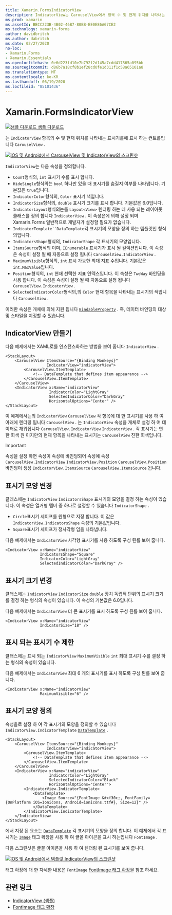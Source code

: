 ```yaml
---
title: Xamarin.FormsIndicatorView
description: IndicatorView는 CarouselView에서 항목 수 및 현재 위치를 나타내는 표시기를 표시 하는 컨트롤입니다.
ms.prod: xamarin
ms.assetId: BBCC223B-4B02-46B7-80BB-EE0E86A67CE2
ms.technology: xamarin-forms
author: davidbritch
ms.author: dabritch
ms.date: 02/27/2020
no-loc:
- Xamarin.Forms
- Xamarin.Essentials
ms.openlocfilehash: 0e6d223fd10e7b792f2d145a7cdd417865a095bb
ms.sourcegitcommit: d86b7a18cf8b1ef28cd0fe1d311f1c58a65101a8
ms.translationtype: MT
ms.contentlocale: ko-KR
ms.lasthandoff: 06/19/2020
ms.locfileid: "85101436"
---
```

# <a name="xamarinforms-indicatorview"></a>Xamarin.FormsIndicatorView

[![샘플 다운로드](~/media/shared/download.png) 샘플 다운로드](https://docs.microsoft.com/samples/xamarin/xamarin-forms-samples/userinterface-indicatorviewdemos/)

는 `IndicatorView` 항목의 수 및 현재 위치를 나타내는 표시기를에 표시 하는 컨트롤입니다 `CarouselView` .

[![IOS 및 Android에서 CarouselView 및 IndicatorView의 스크린샷](indicatorview-images/circles.png "IndicatorView 원")](indicatorview-images/circles-large.png#lightbox "IndicatorView 원")

`IndicatorView`는 다음 속성을 정의합니다.

- `Count`형식의, `int` 표시기 수를 표시 합니다.
- `HideSingle`형식의는 `bool` 하나만 있을 때 표시기를 숨길지 여부를 나타냅니다. 기본값은 `true`입니다.
- `IndicatorColor`형식의, `Color` 표시기 색입니다.
- `IndicatorSize`형식의, `double` 표시기 크기를 표시 합니다. 기본값은 6.0입니다.
- `IndicatorLayout`형식의는를 `Layout<View>` 렌더링 하는 데 사용 되는 레이아웃 클래스를 정의 합니다 `IndicatorView` . 이 속성은에 의해 설정 되며 Xamarin.Forms 일반적으로 개발자가 설정할 필요가 없습니다.
- `IndicatorTemplate``DataTemplate`각 표시기의 모양을 정의 하는 템플릿인 형식의입니다.
- `IndicatorsShape`형식의, `IndicatorShape` 각 표시기의 모양입니다.
- `ItemsSource`형식의 이며, `IEnumerable` 표시기가 표시 될 컬렉션입니다. 이 속성은 속성이 설정 될 때 자동으로 설정 됩니다 `CarouselView.IndicatorView` .
- `MaximumVisible`형식의, `int` 표시 가능한 최대 지표 수입니다. 기본값은 `int.MaxValue`입니다.
- `Position`형식의, `int` 현재 선택한 지표 인덱스입니다. 이 속성은 `TwoWay` 바인딩을 사용 합니다. 이 속성은 속성이 설정 될 때 자동으로 설정 됩니다 `CarouselView.IndicatorView` .
- `SelectedIndicatorColor`형식의,의 `Color` 현재 항목을 나타내는 표시기의 색입니다 `CarouselView` .

이러한 속성은 개체에 의해 지원 됩니다 [`BindableProperty`](xref:Xamarin.Forms.BindableProperty) . 즉, 데이터 바인딩의 대상 및 스타일을 지정할 수 있습니다.

## <a name="create-an-indicatorview"></a>IndicatorView 만들기

다음 예제에서는 XAML로를 인스턴스화하는 방법을 보여 줍니다 `IndicatorView` .

```xaml
<StackLayout>
    <CarouselView ItemsSource="{Binding Monkeys}"
                  IndicatorView="indicatorView">
        <CarouselView.ItemTemplate>
            <!-- DataTemplate that defines item appearance -->
        </CarouselView.ItemTemplate>
    </CarouselView>
    <IndicatorView x:Name="indicatorView"
                   IndicatorColor="LightGray"
                   SelectedIndicatorColor="DarkGray"
                   HorizontalOptions="Center" />
</StackLayout>
```

이 예제에서는의 `IndicatorView` `CarouselView` 각 항목에 대 한 표시기를 사용 하 여 아래에 렌더링 됩니다 `CarouselView` . 는 `IndicatorView` 속성을 개체로 설정 하 여 데이터로 채워집니다 `CarouselView.IndicatorView` `IndicatorView` . 각 표시기는 연한 회색 원 이지만의 현재 항목을 나타내는 표시기는 `CarouselView` 진한 회색입니다.

> [!IMPORTANT]
> 속성을 설정 하면 속성이 속성에 바인딩되어 속성에 속성 `CarouselView.IndicatorView` `IndicatorView.Position` `CarouselView.Position` 바인딩이 생성 `IndicatorView.ItemsSource` `CarouselView.ItemsSource` 됩니다.

## <a name="change-indicator-shape"></a>표시기 모양 변경

클래스에는 `IndicatorView` `IndicatorsShape` 표시기의 모양을 결정 하는 속성이 있습니다. 이 속성은 열거형 멤버 중 하나로 설정할 수 있습니다 `IndicatorShape` .

- `Circle`표시기 셰이프를 원형으로 지정 합니다. 이 값은 `IndicatorView.IndicatorsShape` 속성의 기본값입니다.
- `Square`표시기 셰이프가 정사각형 임을 나타냅니다.

다음 예제에서는 `IndicatorView` 사각형 표시기를 사용 하도록 구성 된를 보여 줍니다.

```xaml
<IndicatorView x:Name="indicatorView"
               IndicatorsShape="Square"
               IndicatorColor="LightGray"
               SelectedIndicatorColor="DarkGray" />
```

## <a name="change-indicator-size"></a>표시기 크기 변경

클래스에는 `IndicatorView` `IndicatorSize` `double` 장치 독립적 단위의 표시기 크기를 결정 하는 형식의 속성이 있습니다. 이 속성의 기본값은 6.0입니다.

다음 예제에서는 `IndicatorView` 더 큰 표시기를 표시 하도록 구성 된를 보여 줍니다.

```xaml
<IndicatorView x:Name="indicatorView"
               IndicatorSize="18" />
```

## <a name="limit-the-number-of-indicators-displayed"></a>표시 되는 표시기 수 제한

클래스에는 표시 되는 `IndicatorView` `MaximumVisible` `int` 최대 표시기 수를 결정 하는 형식의 속성이 있습니다.

다음 예제에서는 `IndicatorView` 최대 6 개의 표시기를 표시 하도록 구성 된를 보여 줍니다.

```xaml
<IndicatorView x:Name="indicatorView"
               MaximumVisible="6" />
```

## <a name="define-indicator-appearance"></a>표시기 모양 정의

속성을로 설정 하 여 각 표시기의 모양을 정의할 수 있습니다 `IndicatorView.IndicatorTemplate` [`DataTemplate`](xref:Xamarin.Forms.DataTemplate) .

```xaml
<StackLayout>
    <CarouselView ItemsSource="{Binding Monkeys}"
                  IndicatorView="indicatorView">
        <CarouselView.ItemTemplate>
            <!-- DataTemplate that defines item appearance -->
        </CarouselView.ItemTemplate>
    </CarouselView>
    <IndicatorView x:Name="indicatorView"
                   IndicatorColor="LightGray"
                   SelectedIndicatorColor="Black"
                   HorizontalOptions="Center">
        <IndicatorView.IndicatorTemplate>
            <DataTemplate>
                <Image Source="{FontImage &#xf30c;, FontFamily={OnPlatform iOS=Ionicons, Android=ionicons.ttf#}, Size=12}" />
            </DataTemplate>
        </IndicatorView.IndicatorTemplate>
    </IndicatorView>
</StackLayout>
```

에서 지정 된 요소는 [`DataTemplate`](xref:Xamarin.Forms.DataTemplate) 각 표시기의 모양을 정의 합니다. 이 예제에서 각 표시기는 [`Image`](xref:Xamarin.Forms.Image) 태그 확장을 사용 하 여 글꼴 아이콘을 표시 하는입니다 `FontImage` .

다음 스크린샷은 글꼴 아이콘을 사용 하 여 렌더링 된 표시기를 보여 줍니다.

[![IOS 및 Android에서 템플릿 IndicatorView의 스크린샷](indicatorview-images/templated.png "템플릿 기반 IndicatorView")](indicatorview-images/templated-large.png#lightbox "템플릿 기반 IndicatorView")

태그 확장에 대 한 자세한 내용은 `FontImage` [FontImage 태그 확장](~/xamarin-forms/xaml/markup-extensions/consuming.md#fontimage-markup-extension)을 참조 하세요.

## <a name="related-links"></a>관련 링크

- [IndicatorView (샘플)](https://docs.microsoft.com/samples/xamarin/xamarin-forms-samples/userinterface-indicatorviewdemos/)
- [FontImage 태그 확장](~/xamarin-forms/xaml/markup-extensions/consuming.md#fontimage-markup-extension)

